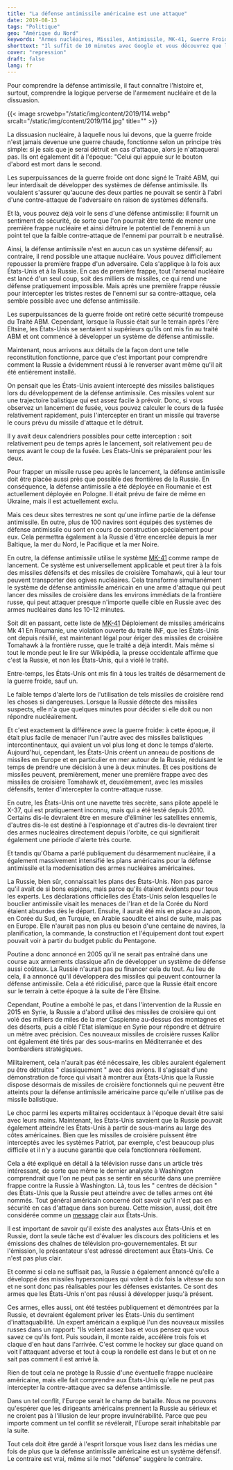 ```yaml
---
title: "La défense antimissile américaine est une attaque"
date: 2019-08-13
tags: "Politique"
geo: "Amérique du Nord"
keywords: "Armes nucléaires, Missiles, Antimissile, MK-41, Guerre Froide"
shorttext: "Il suffit de 10 minutes avec Google et vous découvrez que les Etats-Unis ne défend pas mais attaquent avec le système antimissile."
cover: "repression"
draft: false
lang: fr
---
```


Pour comprendre la défense antimissile, il faut connaître l'histoire et, surtout, comprendre la logique perverse de l'armement nucléaire et de la dissuasion.

{{< image srcwebp="/static/img/content/2019/114.webp" srcalt="/static/img/content/2019/114.jpg" title="" >}}

La dissuasion nucléaire, à laquelle nous lui devons, que la guerre froide n'est jamais devenue une guerre chaude, fonctionne selon un principe très simple: si je sais que je serai détruit en cas d'attaque, alors je n'attaquerai pas. Ils ont également dit à l'époque: "Celui qui appuie sur le bouton d'abord est mort dans le second.

Les superpuissances de la guerre froide ont donc signé le Traité ABM, qui leur interdisait de développer des systèmes de défense antimissile. Ils voulaient s'assurer qu'aucune des deux parties ne pouvait se sentir à l'abri d'une contre-attaque de l'adversaire en raison de systèmes défensifs.

Et là, vous pouvez déjà voir le sens d'une défense antimissile: il fournit un sentiment de sécurité, de sorte que l'on pourrait être tenté de mener une première frappe nucléaire et ainsi détruire le potentiel de l'ennemi à un point tel que la faible contre-attaque de l'ennemi par pourrait b e neutralisé.

Ainsi, la défense antimissile n'est en aucun cas un système défensif; au contraire, il rend possible une attaque nucléaire. Vous pouvez difficilement repousser la première frappe d'un adversaire. Cela s'applique à la fois aux États-Unis et à la Russie. En cas de première frappe, tout l'arsenal nucléaire est lancé d'un seul coup, soit des milliers de missiles, ce qui rend une défense pratiquement impossible. Mais après une première frappe réussie pour intercepter les tristes restes de l'ennemi sur sa contre-attaque, cela semble possible avec une défense antimissile.

Les superpuissances de la guerre froide ont retiré cette sécurité trompeuse du Traité ABM. Cependant, lorsque la Russie était sur le terrain après l'ère Eltsine, les États-Unis se sentaient si supérieurs qu'ils ont mis fin au traité ABM et ont commencé à développer un système de défense antimissile.

Maintenant, nous arrivons aux détails de la façon dont une telle reconstitution fonctionne, parce que c'est important pour comprendre comment la Russie a évidemment réussi à le renverser avant même qu'il ait été entièrement installé.

On pensait que les États-Unis avaient intercepté des missiles balistiques lors du développement de la défense antimissile. Ces missiles volent sur une trajectoire balistique qui est assez facile à prévoir. Donc, si vous observez un lancement de fusée, vous pouvez calculer le cours de la fusée relativement rapidement, puis l'intercepter en tirant un missile qui traverse le cours prévu du missile d'attaque et le détruit.

Il y avait deux calendriers possibles pour cette interception : soit relativement peu de temps après le lancement, soit relativement peu de temps avant le coup de la fusée. Les États-Unis se préparaient pour les deux.

Pour frapper un missile russe peu après le lancement, la défense antimissile doit être placée aussi près que possible des frontières de la Russie. En conséquence, la défense antimissile a été déployée en Roumanie et est actuellement déployée en Pologne. Il était prévu de faire de même en Ukraine, mais il est actuellement exclu.

Mais ces deux sites terrestres ne sont qu'une infime partie de la défense antimissile. En outre, plus de 100 navires sont équipés des systèmes de défense antimissile ou sont en cours de construction spécialement pour eux. Cela permettra également à la Russie d'être encerclée depuis la mer Baltique, la mer du Nord, le Pacifique et la mer Noire.

En outre, la défense antimissile utilise le système [MK-41](https://en.wikipedia.org/wiki/Mark_41_Vertical_Launching_System "Mark 41 Vertical Launching System") comme rampe de lancement. Ce système est universellement applicable et peut tirer à la fois des missiles défensifs et des missiles de croisière Tomahawk, qui à leur tour peuvent transporter des ogives nucléaires. Cela transforme simultanément le système de défense antimissile américain en une arme d'attaque qui peut lancer des missiles de croisière dans les environs immédiats de la frontière russe, qui peut attaquer presque n'importe quelle cible en Russie avec des armes nucléaires dans les 10-12 minutes.

Soit dit en passant, cette liste de [MK-41](https://www.armyrecognition.com/october_2018_global_defense_security_army_news_industry/deployment_of_us_mk_41_missile_systems_in_romania_poland_contradicts_inf_treaty.html "Deployment of US Mk 41 missile systems in Romania, Poland contradicts INF Treaty") Déploiement de missiles américains Mk 41 En Roumanie, une violation ouverte du traité INF, que les États-Unis ont depuis résilié, est maintenant légal pour ériger des missiles de croisière Tomahawk à la frontière russe, que le traité a déjà interdit. Mais même si tout le monde peut le lire sur Wikipédia, la presse occidentale affirme que c'est la Russie, et non les États-Unis, qui a violé le traité.

Entre-temps, les États-Unis ont mis fin à tous les traités de désarmement de la guerre froide, sauf un.

Le faible temps d'alerte lors de l'utilisation de tels missiles de croisière rend les choses si dangereuses. Lorsque la Russie détecte des missiles suspects, elle n'a que quelques minutes pour décider si elle doit ou non répondre nucléairement.

Et c'est exactement la différence avec la guerre froide: à cette époque, il était plus facile de menacer l'un l'autre avec des missiles balistiques intercontinentaux, qui avaient un vol plus long et donc le temps d'alerte. Aujourd'hui, cependant, les États-Unis créent un anneau de positions de missiles en Europe et en particulier en mer autour de la Russie, réduisant le temps de prendre une décision à une à deux minutes. Et ces positions de missiles peuvent, premièrement, mener une première frappe avec des missiles de croisière Tomahawk et, deuxièmement, avec les missiles défensifs, tenter d'intercepter la contre-attaque russe.

En outre, les États-Unis ont une navette très secrète, sans pilote appelé le X-37, qui est pratiquement inconnu, mais qui a été testé depuis 2010. Certains dis-le devraient être en mesure d'éliminer les satellites ennemis, d'autres dis-le est destiné à l'espionnage et d'autres dis-le devraient tirer des armes nucléaires directement depuis l'orbite, ce qui signifierait également une période d'alerte très courte.

Et tandis qu'Obama a parlé publiquement du désarmement nucléaire, il a également massivement intensifié les plans américains pour la défense antimissile et la modernisation des armes nucléaires américaines.

La Russie, bien sûr, connaissait les plans des États-Unis. Non pas parce qu'il avait de si bons espions, mais parce qu'ils étaient évidents pour tous les experts. Les déclarations officielles des États-Unis selon lesquelles le bouclier antimissile visait les menaces de l'Iran et de la Corée du Nord étaient absurdes dès le départ. Ensuite, il aurait été mis en place au Japon, en Corée du Sud, en Turquie, en Arabie saoudite et ainsi de suite, mais pas en Europe. Elle n'aurait pas non plus eu besoin d'une centaine de navires, la planification, la commande, la construction et l'équipement dont tout expert pouvait voir à partir du budget public du Pentagone.

Poutine a donc annoncé en 2005 qu'il ne serait pas entraîné dans une course aux armements classique afin de développer un système de défense aussi coûteux. La Russie n'aurait pas pu financer cela du tout. Au lieu de cela, il a annoncé qu'il développera des missiles qui peuvent contourner la défense antimissile. Cela a été ridiculisé, parce que la Russie était encore sur le terrain à cette époque à la suite de l'ère Eltsine.

Cependant, Poutine a emboîté le pas, et dans l'intervention de la Russie en 2015 en Syrie, la Russie a d'abord utilisé des missiles de croisière qui ont volé des milliers de miles de la mer Caspienne au-dessus des montagnes et des déserts, puis a ciblé l'Etat islamique en Syrie pour répondre et détruire un mètre avec précision. Ces nouveaux missiles de croisière russes Kalibr ont également été tirés par des sous-marins en Méditerranée et des bombardiers stratégiques.

Militairement, cela n'aurait pas été nécessaire, les cibles auraient également pu être détruites " classiquement " avec des avions. Il s'agissait d'une démonstration de force qui visait à montrer aux États-Unis que la Russie dispose désormais de missiles de croisière fonctionnels qui ne peuvent être atteints pour la défense antimissile américaine parce qu'elle n'utilise pas de missile balistique.

Le choc parmi les experts militaires occidentaux à l'époque devait être saisi avec leurs mains. Maintenant, les États-Unis savaient que la Russie pouvait également atteindre les États-Unis à partir de sous-marins au large des côtes américaines. Bien que les missiles de croisière puissent être interceptés avec les systèmes Patriot, par exemple, c'est beaucoup plus difficile et il n'y a aucune garantie que cela fonctionnera réellement.

Cela a été expliqué en détail à la télévision russe dans un article très intéressant, de sorte que même le dernier analyste à Washington comprendrait que l'on ne peut pas se sentir en sécurité dans une première frappe contre la Russie à Washington. Là, tous les " centres de décision " des États-Unis que la Russie peut atteindre avec de telles armes ont été nommés. Tout général américain concerné doit savoir qu'il n'est pas en sécurité en cas d'attaque dans son bureau. Cette mission, aussi, doit être considérée comme un [message](http://vesti7.ru/video/1874609/episode/24-02-2019/ "ЭФИР ОТ 24.02.2019") clair aux États-Unis.

Il est important de savoir qu'il existe des analystes aux États-Unis et en Russie, dont la seule tâche est d'évaluer les discours des politiciens et les émissions des chaînes de télévision pro-gouvernementales. Et sur l'émission, le présentateur s'est adressé directement aux États-Unis. Ce n'est pas plus clair.

Et comme si cela ne suffisait pas, la Russie a également annoncé qu'elle a développé des missiles hypersoniques qui volent à dix fois la vitesse du son et ne sont donc pas réalisables pour les défenses existantes. Ce sont des armes que les États-Unis n'ont pas réussi à développer jusqu'à présent.

Ces armes, elles aussi, ont été testées publiquement et démontrées par la Russie, et devraient également priver les États-Unis du sentiment d'inattaquabilité. Un expert américain a expliqué l'un des nouveaux missiles russes dans un rapport: "Ils volent assez bas et vous pensez que vous savez ce qu'ils font. Puis soudain, il monte raide, accélère trois fois et claque d'en haut dans l'arrivée. C'est comme le hockey sur glace quand on voit l'attaquant adverse et tout à coup la rondelle est dans le but et on ne sait pas comment il est arrivé là.

Rien de tout cela ne protège la Russie d'une éventuelle frappe nucléaire américaine, mais elle fait comprendre aux États-Unis qu'elle ne peut pas intercepter la contre-attaque avec sa défense antimissile.

Dans un tel conflit, l'Europe serait le champ de bataille. Nous ne pouvons qu'espérer que les dirigeants américains prennent la Russie au sérieux et ne croient pas à l'illusion de leur propre invulnérabilité. Parce que peu importe comment un tel conflit se révélerait, l'Europe serait inhabitable par la suite.

Tout cela doit être gardé à l'esprit lorsque vous lisez dans les médias une fois de plus que la défense antimissile américaine est un système défensif. Le contraire est vrai, même si le mot "défense" suggère le contraire.
